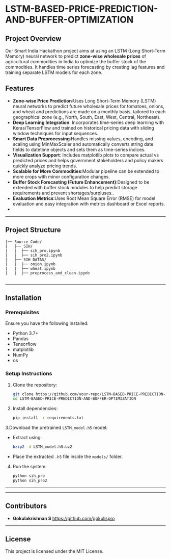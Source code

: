 # LSTM-BASED-PRICE-PREDICTION-AND-BUFFER-OPTIMIZATION

## Project Overview
Our Smart India Hackathon project aims at using an LSTM (Long Short-Term Memory) neural network to predict **zone-wise wholesale prices** of agricultural commodities in India to optimize the buffer stock of the commodities. It handles time series forecasting by creating lag features and training separate LSTM models for each zone. 

## Features
- **Zone-wise Price Prediction**:Uses Long Short-Term Memory (LSTM) neural networks to predict future wholesale prices for tomatoes, onions, and wheat and predictions are made on a monthly basis, tailored to each geographical zone (e.g., North, South, East, West, Central, Northeast).
- **Deep Learning Integration**: Incorporates time-series deep learning with Keras/TensorFlow and trained on historical pricing data with sliding window techniques for input sequences.
- **Smart Data Preprocessing**:Handles missing values, encoding, and scaling using MinMaxScaler and automatically converts string date fields to datetime objects and sets them as time-series indices.
- **Visualization Support**: Includes matplotlib plots to compare actual vs predicted prices and helps government stakeholders and policy makers quickly analyze pricing trends.
- **Scalable for More Commodities**:Modular pipeline can be extended to more crops with minor configuration changes.
- **Buffer Stock Forecasting (Future Enhancement)**:Designed to be extended with buffer stock modules to help predict storage requirements and prevent shortages/surpluses..
- **Evaluation Metrics**:Uses Root Mean Square Error (RMSE) for model evaluation and easy integration with metrics dashboard or Excel reports.
- 

---

## Project Structure
```
|── Source Code/ 
|   ├── SIH/
|   |  ├── sih_pro.ipynb           
|   |  ├── sih_pro2.ipynb
|   ├── SIH DATAS/
|   |  ├── onion.ipynb
|   |  ├── wheat.ipynb
|   |  ├── preprocess_and_clean.ipynb
       
```

---

## Installation
### Prerequisites
Ensure you have the following installed:
- Python 3.7+
- Pandas
- Tensorflow
- matplotlib
- NumPy
- os


### Setup Instructions
1. Clone the repository:
   ```sh
   git clone https://github.com/your-repo/LSTM-BASED-PRICE-PREDICTION-AND-BUFFER-OPTIMIZATION.git
   cd LSTM-BASED-PRICE-PREDICTION-AND-BUFFER-OPTIMIZATION
   ```
2. Install dependencies:
   ```sh
   pip install -r requirements.txt
   ```
 3.Download the pretrained `LSTM_model.h5` model:
   - Extract using:
     ```sh
     bzip2 -d LSTM_model.h5.bz2
     ```
   - Place the extracted `.h5` file inside the `models/` folder.
   
4. Run the system:
   ```sh
   python sih_pro
   python sih_pro2
   ```

---


---

## Contributors
- **Gokulakrishnan S** https://github.com/gokulispro

---

## License
This project is licensed under the MIT License.

